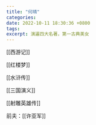 ```yaml
---
title: "何晴"
categories: 
date: 2022-10-11 18:30:36 +0800
tags: 
excerpt: 演遍四大名著，第一古典美女
---
```



[[西游记]]

[[红楼梦]]

[[水浒传]]

[[三国演义]]

[[射雕英雄传]]


前夫：[[许亚军]]






